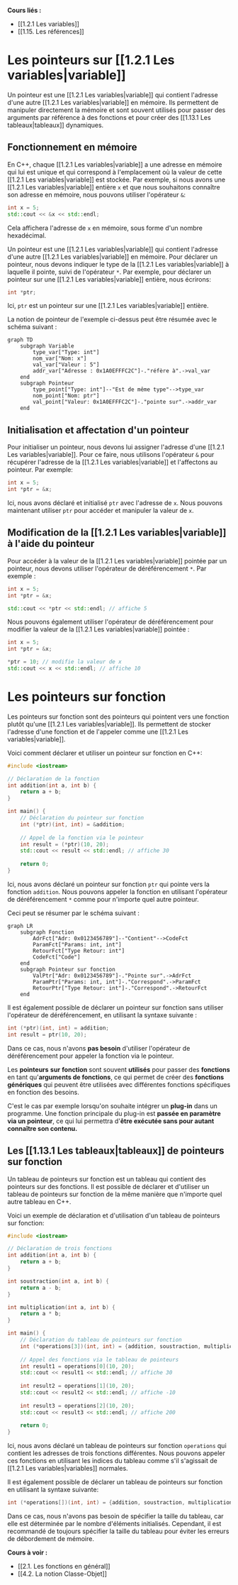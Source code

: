 **Cours liés :**
- [[1.2.1 Les variables]]
- [[1.15. Les références]]

# Les pointeurs sur [[1.2.1 Les variables|variable]]

Un pointeur est une [[1.2.1 Les variables|variable]] qui contient l'adresse d'une autre [[1.2.1 Les variables|variable]] en mémoire. Ils permettent de manipuler directement la mémoire et sont souvent utilisés pour passer des arguments par référence à des fonctions et pour créer des [[1.13.1 Les tableaux|tableaux]] dynamiques.

## Fonctionnement en mémoire

En C++, chaque [[1.2.1 Les variables|variable]] a une adresse en mémoire qui lui est unique et qui correspond à l'emplacement où la valeur de cette [[1.2.1 Les variables|variable]] est stockée. Par exemple, si nous avons une [[1.2.1 Les variables|variable]] entière `x` et que nous souhaitons connaître son adresse en mémoire, nous pouvons utiliser l'opérateur `&`:

```cpp
int x = 5;
std::cout << &x << std::endl;
```

Cela affichera l'adresse de `x` en mémoire, sous forme d'un nombre hexadécimal.

Un pointeur est une [[1.2.1 Les variables|variable]] qui contient l'adresse d'une autre [[1.2.1 Les variables|variable]] en mémoire. Pour déclarer un pointeur, nous devons indiquer le type de la [[1.2.1 Les variables|variable]] à laquelle il pointe, suivi de l'opérateur `*`. Par exemple, pour déclarer un pointeur sur une [[1.2.1 Les variables|variable]] entière, nous écrirons:

```cpp
int *ptr;
```

Ici, `ptr` est un pointeur sur une [[1.2.1 Les variables|variable]] entière.

La notion de pointeur de l'exemple ci-dessus peut être résumée avec le schéma suivant :

```mermaid
graph TD
	subgraph Variable
		type_var["Type: int"]
		nom_var["Nom: x"]
		val_var["Valeur : 5"]
		addr_var["Adresse : 0x1A0EFFFC2C"]-."réfère à".->val_var
	end
	subgraph Pointeur
		type_point["Type: int"]--"Est de même type"-->type_var
		nom_point["Nom: ptr"]
		val_point["Valeur: 0x1A0EFFFC2C"]-."pointe sur".->addr_var
	end
```

## Initialisation et affectation d'un pointeur

Pour initialiser un pointeur, nous devons lui assigner l'adresse d'une [[1.2.1 Les variables|variable]]. Pour ce faire, nous utilisons l'opérateur `&` pour récupérer l'adresse de la [[1.2.1 Les variables|variable]] et l'affectons au pointeur. Par exemple:

```cpp
int x = 5;
int *ptr = &x;
```

Ici, nous avons déclaré et initialisé `ptr` avec l'adresse de `x`. Nous pouvons maintenant utiliser `ptr` pour accéder et manipuler la valeur de `x`.

## Modification de la [[1.2.1 Les variables|variable]] à l'aide du pointeur

Pour accéder à la valeur de la [[1.2.1 Les variables|variable]] pointée par un pointeur, nous devons utiliser l'opérateur de déréférencement `*`. Par exemple :

```cpp
int x = 5;
int *ptr = &x;

std::cout << *ptr << std::endl; // affiche 5
```

Nous pouvons également utiliser l'opérateur de déréférencement pour modifier la valeur de la [[1.2.1 Les variables|variable]] pointée :

```cpp
int x = 5;
int *ptr = &x;

*ptr = 10; // modifie la valeur de x
std::cout << x << std::endl; // affiche 10
```

# Les pointeurs sur fonction

Les pointeurs sur fonction sont des pointeurs qui pointent vers une fonction plutôt qu'une [[1.2.1 Les variables|variable]]. Ils permettent de stocker l'adresse d'une fonction et de l'appeler comme une [[1.2.1 Les variables|variable]].

Voici comment déclarer et utiliser un pointeur sur fonction en C++:

```cpp
#include <iostream>

// Déclaration de la fonction
int addition(int a, int b) {
	return a + b;
}

int main() {
	// Déclaration du pointeur sur fonction
	int (*ptr)(int, int) = &addition;
	
	// Appel de la fonction via le pointeur
	int result = (*ptr)(10, 20);
	std::cout << result << std::endl; // affiche 30
	
	return 0;
}
```

Ici, nous avons déclaré un pointeur sur fonction `ptr` qui pointe vers la fonction `addition`. Nous pouvons appeler la fonction en utilisant l'opérateur de déréférencement `*` comme pour n'importe quel autre pointeur.

Ceci peut se résumer par le schéma suivant : 

```mermaid
graph LR
	subgraph Fonction
		AdrFct["Adr: 0x0123456789"]--"Contient"-->CodeFct
		ParamFct["Params: int, int"]
		RetourFct["Type Retour: int"]
		CodeFct["Code"]
	end
	subgraph Pointeur sur fonction
		ValPtr["Adr: 0x0123456789"]-."Pointe sur".->AdrFct
		ParamPtr["Params: int, int"]-."Correspond".->ParamFct
		RetourPtr["Type Retour: int"]-."Correspond".->RetourFct
	end
```

Il est également possible de déclarer un pointeur sur fonction sans utiliser l'opérateur de déréférencement, en utilisant la syntaxe suivante :

```cpp
int (*ptr)(int, int) = addition;
int result = ptr(10, 20);
```

Dans ce cas, nous n'avons **pas besoin** d'utiliser l'opérateur de déréférencement pour appeler la fonction via le pointeur.

Les **pointeurs** **sur** **fonction** sont souvent **utilisés** pour passer des **fonctions** en tant qu'**arguments de fonctions**, ce qui permet de créer des **fonctions génériques** qui peuvent être utilisées avec différentes fonctions spécifiques en fonction des besoins. 

C'est le cas par exemple lorsqu'on souhaite intégrer un **plug-in** dans un programme. Une fonction principale du plug-in est **passée en paramètre via un pointeur**, ce qui lui permettra d'**être exécutée sans pour autant connaître son contenu.**

## Les [[1.13.1 Les tableaux|tableaux]] de pointeurs sur fonction 

Un tableau de pointeurs sur fonction est un tableau qui contient des pointeurs sur des fonctions. Il est possible de déclarer et d'utiliser un tableau de pointeurs sur fonction de la même manière que n'importe quel autre tableau en C++.

Voici un exemple de déclaration et d'utilisation d'un tableau de pointeurs sur fonction:

```cpp
#include <iostream>

// Déclaration de trois fonctions
int addition(int a, int b) {
	return a + b;
}

int soustraction(int a, int b) {
	return a - b;
}

int multiplication(int a, int b) {
	return a * b;
}

int main() {
	// Déclaration du tableau de pointeurs sur fonction
	int (*operations[3])(int, int) = {addition, soustraction, multiplication};
	
	// Appel des fonctions via le tableau de pointeurs
	int result1 = operations[0](10, 20);
	std::cout << result1 << std::endl; // affiche 30
	
	int result2 = operations[1](10, 20);
	std::cout << result2 << std::endl; // affiche -10
	
	int result3 = operations[2](10, 20);
	std::cout << result3 << std::endl; // affiche 200
	
	return 0;
}
```

Ici, nous avons déclaré un tableau de pointeurs sur fonction `operations` qui contient les adresses de trois fonctions différentes. Nous pouvons appeler ces fonctions en utilisant les indices du tableau comme s'il s'agissait de [[1.2.1 Les variables|variables]] normales.

Il est également possible de déclarer un tableau de pointeurs sur fonction en utilisant la syntaxe suivante:

```cpp
int (*operations[])(int, int) = {addition, soustraction, multiplication};
```

Dans ce cas, nous n'avons pas besoin de spécifier la taille du tableau, car elle est déterminée par le nombre d'éléments initialisés. Cependant, il est recommandé de toujours spécifier la taille du tableau pour éviter les erreurs de débordement de mémoire.

**Cours à voir :**
- [[2.1. Les fonctions en général]]
- [[4.2. La notion Classe-Objet]]